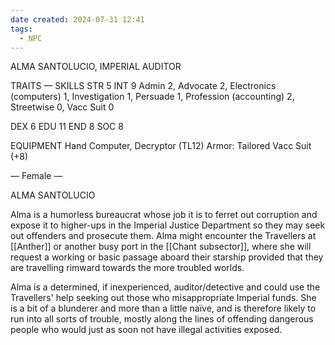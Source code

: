 ```yaml
---
date created: 2024-07-31 12:41
tags:
  - NPC
---
```


ALMA SANTOLUCIO, IMPERIAL AUDITOR

TRAITS — SKILLS
STR 5 INT 9 Admin 2, Advocate 2,
Electronics (computers) 1,
Investigation 1, Persuade 1,
Profession (accounting) 2,
Streetwise 0, Vacc Suit 0

DEX 6 EDU 11
END 8 SOC 8

EQUIPMENT Hand Computer, Decryptor (TL12)
Armor: Tailored Vacc Suit (+8)


— Female —

ALMA SANTOLUCIO



Alma is a humorless bureaucrat whose job it is to ferret out corruption and expose it to higher-ups in the Imperial Justice Department so they may seek out offenders and prosecute them. Alma might encounter the Travellers at [[Anther]] or another busy port in the [[Chant subsector]], where she will request a working or basic passage aboard their starship provided that they are travelling rimward towards the more troubled worlds.

Alma is a determined, if inexperienced, auditor/detective and could use the Travellers' help seeking out those who misappropriate Imperial funds. She is a bit of a blunderer and more than a little naïve, and is therefore likely to run into all sorts of trouble, mostly along the lines of offending dangerous people who would just as soon not have illegal activities exposed.
